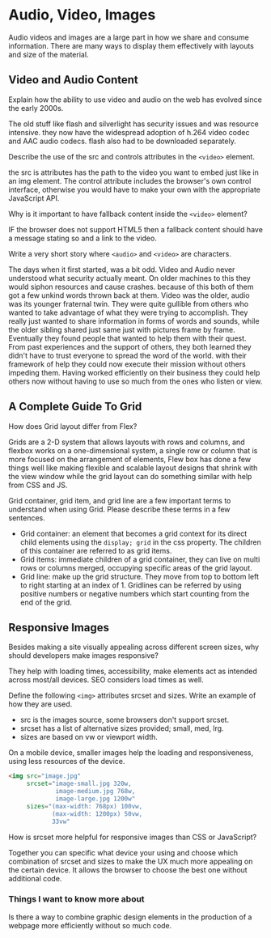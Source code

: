 # Audio, Video, Images

Audio videos and images are a large part in how we share and consume information. There are many ways to display them effectively with layouts and size of the material.

## Video and Audio Content

Explain how the ability to use video and audio on the web has evolved since the early 2000s.

The old stuff like flash and silverlight has security issues and was resource intensive. they now have the widespread adoption of h.264 video codec and AAC audio codecs. flash also had to be downloaded separately.

Describe the use of the src and controls attributes in the `<video>` element.

the src is attributes has the path to the video you want to embed just like in an img element. The control attribute includes the browser's own control interface, otherwise you would have to make your own with the appropriate JavaScript API.

Why is it important to have fallback content inside the `<video>` element?

IF the browser does not support HTML5 then a fallback content should have a message stating so and a link to the video.

Write a very short story where `<audio>` and `<video>` are characters.

The days when it first started, was a bit odd. Video and Audio never understood what security actually meant. On older machines to this they would siphon resources and cause crashes. because of this both of them got a few unkind words thrown back at them. Video was the older, audio was its younger fraternal twin. They were quite gullible from others who wanted to take advantage of what they were trying to accomplish. They really just wanted to share information in forms of words and sounds, while the older sibling shared just same just with pictures frame by frame. Eventually they found people that wanted to help them with their quest. From past experiences and the support of others, they both learned they didn't have to trust everyone to spread the word of the world. with their framework of help they could now execute their mission without others impeding them. Having worked efficiently on their business they could help others now without having to use so much from the ones who listen or view.

## A Complete Guide To Grid

How does Grid layout differ from Flex?

Grids are a 2-D system that allows layouts with rows and columns, and flexbox works on a one-dimensional system, a single row or column that is more focused on the arrangement of elements, Flew box has done a few things well like making flexible and scalable layout designs that shrink with the view window while the grid layout can do something similar with help from CSS and JS.  

Grid container, grid item, and grid line are a few important terms to understand when using Grid. Please describe these terms in a few sentences.

* Grid container: an element that becomes a grid context for its direct child elements using the `display; grid` in the css property. The children of this container are referred to as grid items.
* Grid items: immediate children of a grid container, they can live on multi rows or columns merged, occupying specific areas of the grid layout.
* Grid line: make up the grid structure. They move from top to bottom left to right starting at an index of 1. Gridlines can be referred by using positive numbers or  negative numbers which start counting from the end of the grid.

## Responsive Images

Besides making a site visually appealing across different screen sizes, why should developers make images responsive?

They help with loading times, accessibility, make elements act as intended across most/all devices. SEO considers load times as well.

Define the following `<img>` attributes srcset and sizes. Write an example of how they are used.

* src is the images source, some browsers don't support srcset.
* srcset has a list of alternative sizes provided; small, med, lrg.
* sizes are based on vw or viewport width.

On a mobile device, smaller images help the loading and responsiveness, using less resources of the device.

``` html
<img src="image.jpg" 
     srcset="image-small.jpg 320w,
             image-medium.jpg 768w,
             image-large.jpg 1200w"
     sizes="(max-width: 768px) 100vw,
            (max-width: 1200px) 50vw,
            33vw"
```

How is srcset more helpful for responsive images than CSS or JavaScript?

Together you can specific what device your using and choose which combination of srcset and sizes to make the UX much more appealing on the certain device. It allows the browser to choose the best one without additional code.

### Things I want to know more about

Is there a way to combine graphic design elements in the production of a webpage more efficiently without so much code.